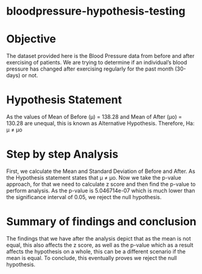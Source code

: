 # bloodpressure-hypothesis-testing

# Objective

The dataset provided here is the Blood Pressure data from before and after exercising of patients. We are trying to determine if an individual’s blood pressure has changed after exercising regularly for the past month (30-days) or not.

# Hypothesis Statement

As the values of Mean of Before (µ) = 138.28 and Mean of After (µo) = 130.28 are unequal, this is known as Alternative Hypothesis.
Therefore, Ha: µ ≠ µo

# Step by step Analysis

First, we calculate the Mean and Standard Deviation of Before and After. As the Hypothesis statement states that µ ≠ µo. Now we take the p-value approach, for that we need to calculate z score and then find the p-value to perform analysis. As the p-value is 5.046714e-07 which is much lower than the significance interval of 0.05, we reject the null hypothesis.

# Summary of findings and conclusion

The findings that we have after the analysis depict that as the mean is not equal, this also affects the z score, as well as the p-value which as a result affects the hypothesis on a whole, this can be a different scenario if the mean is equal. To conclude, this eventually proves we reject the null hypothesis.
